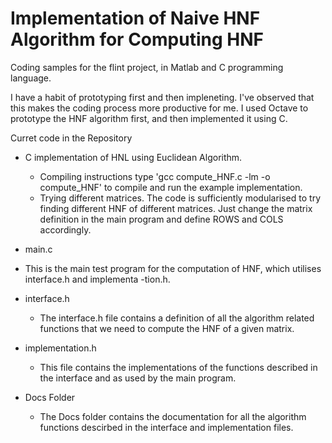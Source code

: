 Implementation of Naive HNF Algorithm for Computing HNF
========================================================

Coding samples for the flint project, in Matlab and C programming language.

I have a habit of prototyping first and then impleneting. I've observed that 
this makes the coding process more productive for me.
I used Octave to prototype the HNF algorithm first, and then implemented it 
using C.

Curret code in the Repository

* C implementation of HNL using Euclidean Algorithm.
  - Compiling instructions
      type 'gcc compute_HNF.c -lm -o compute_HNF' to compile and run the example implementation.
  - Trying different matrices.
      The code is sufficiently modularised to try finding different HNF of different matrices.
      Just change the matrix definition in the main program and define ROWS and COLS accordingly.

* main.c
 - This is the main test program for the computation of HNF, which utilises interface.h and implementa
   -tion.h.

* interface.h
  - The interface.h file contains a definition of all the algorithm related functions that we need to
    compute the HNF of a given matrix.

* implementation.h
  - This file contains the implementations of the functions described in the interface and as used by 
    the main program.

* Docs Folder
  - The Docs folder contains the documentation for all the algorithm functions descirbed in the interface
    and implementation files.

